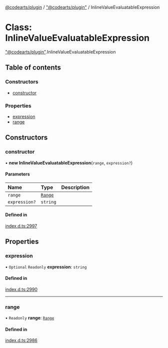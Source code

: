 [@codearts/plugin](../README.md) / ["@codearts/plugin"](../modules/_codearts_plugin_.md) / InlineValueEvaluatableExpression

# Class: InlineValueEvaluatableExpression

["@codearts/plugin"](../modules/_codearts_plugin_.md).InlineValueEvaluatableExpression

## Table of contents

### Constructors

- [constructor](codearts_plugin_.InlineValueEvaluatableExpression.md#constructor)

### Properties

- [expression](codearts_plugin_.InlineValueEvaluatableExpression.md#expression)
- [range](codearts_plugin_.InlineValueEvaluatableExpression.md#range)

## Constructors

### constructor

• **new InlineValueEvaluatableExpression**(`range`, `expression?`)

#### Parameters

| Name | Type | Description |
| :------ | :------ | :------ |
| `range` | [`Range`](codearts_plugin_.Range.md) |  |
| `expression?` | `string` |  |

#### Defined in

[index.d.ts:2997](https://github.com/huaweicloud/cloudide-plugin-api/blob/03c74e5/index.d.ts#L2997)

## Properties

### expression

• `Optional` `Readonly` **expression**: `string`

#### Defined in

[index.d.ts:2990](https://github.com/huaweicloud/cloudide-plugin-api/blob/03c74e5/index.d.ts#L2990)

___

### range

• `Readonly` **range**: [`Range`](codearts_plugin_.Range.md)

#### Defined in

[index.d.ts:2986](https://github.com/huaweicloud/cloudide-plugin-api/blob/03c74e5/index.d.ts#L2986)

